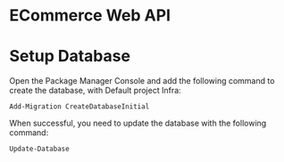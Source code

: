 # ECommerce Web API

# Setup Database

Open the Package Manager Console and add the following command to create the database, with Default project Infra:
```
Add-Migration CreateDatabaseInitial
```

When successful, you need to update the database with the following command:
```
Update-Database
```